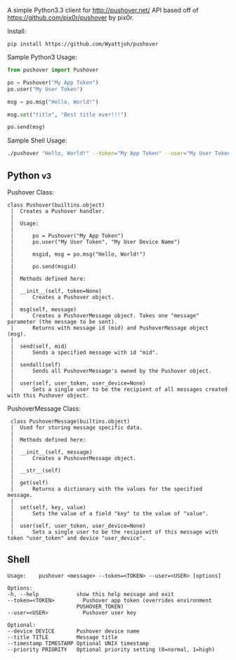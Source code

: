 A simple Python3.3 client for http://pushover.net/ API based off of https://github.com/pix0r/pushover by pix0r.

Install:

    pip install https://github.com/Wyattjoh/pushover

Sample Python3 Usage:

```python
from pushover import Pushover

po = Pushover("My App Token")
po.user("My User Token")

msg = po.msg("Hello, World!")

msg.set("title", "Best title ever!!!")

po.send(msg)
```

Sample Shell Usage:

```bash
./pushover "Hello, World!" --token="My App Token" --user="My User Token"
```

Python <small>v3</small>
--------

Pushover Class:

	class Pushover(builtins.object)
     |  Creates a Pushover handler.
     |  
     |  Usage:
     |  
     |      po = Pushover("My App Token")
     |      po.user("My User Token", "My User Device Name")
     |  
     |      msgid, msg = po.msg("Hello, World!")
     |  
     |      po.send(msgid)
     |  
     |  Methods defined here:
     |  
     |  __init__(self, token=None)
     |      Creates a Pushover object.
     |  
     |  msg(self, message)
     |      Creates a PushoverMessage object. Takes one "message" parameter (the message to be sent).
     |      Returns with message id (mid) and PushoverMessage object (msg).
     |  
     |  send(self, mid)
     |      Sends a specified message with id "mid".
     |  
     |  sendall(self)
     |      Sends all PushoverMessage's owned by the Pushover object.
     |  
     |  user(self, user_token, user_device=None)
     |      Sets a single user to be the recipient of all messages created with this Pushover object.

PushoverMessage Class:

     class PushoverMessage(builtins.object)
     |  Used for storing message specific data.
     |  
     |  Methods defined here:
     |  
     |  __init__(self, message)
     |      Creates a PushoverMessage object.
     |  
     |  __str__(self)
     |  
     |  get(self)
     |      Returns a dictionary with the values for the specified message.
     |  
     |  set(self, key, value)
     |      Sets the value of a field "key" to the value of "value".
     |  
     |  user(self, user_token, user_device=None)
     |      Sets a single user to be the recipient of this message with token "user_token" and device "user_device".

Shell
--------

    Usage:    pushover <message> --token=<TOKEN> --user=<USER> [options]

	Options:
	-h, --help            show this help message and exit
	--token=<TOKEN>         Pushover app token (overrides environment
	                      PUSHOVER_TOKEN)
	--user=<USER>           Pushover user key

	Optional:
	--device DEVICE       Pushover device name
	--title TITLE         Message title
	--timestamp TIMESTAMP Optional UNIX timestamp
	--priority PRIORITY   Optional priority setting (0=normal, 1=high)

